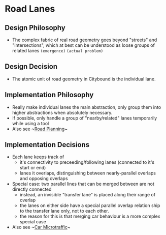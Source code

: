 # Road Lanes

## Design Philosophy

* The complex fabric of real road geometry goes beyond "streets" and "intersections", which at best can be understood as loose groups of related lanes `(emergence)` `(actual problem)`

## Design Decision

* The atomic unit of road geometry in Citybound is the individual lane.

## Implementation Philosophy

* Really make individual lanes the main abstraction, only group them into higher abstractions when absolutely necessary.
* If possible, only handle a group of "nearby/related" lanes temporarily while using a tool
* Also see ~[Road Planning](../planning/README.md)~

## Implementation Decisions

* Each lane keeps track of
   * it's connectivity to preceeding/following lanes (connected to it's start or end)
   * lanes it overlaps, distinguishing between nearly-parallel overlaps and opposing overlaps
* Special case: two parallel lines that can be merged between are not directly connected
   * instead, an invisible "transfer lane" is placed along their range of overlap
   * the lanes on either side have a special parallel overlap relation ship to the transfer lane only, not to each other.
   * the reason for this is that merging car behaviour is a more complex special case
* Also see ~[Car Microtraffic](../microtraffic/README.md)~
